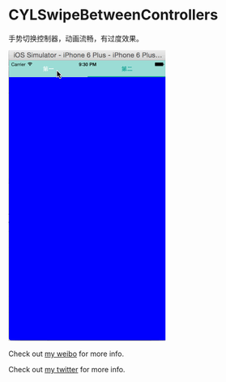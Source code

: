 # CYLSwipeBetweenControllers
手势切换控制器，动画流畅，有过度效果。


![Example screenshot](https://github.com/ChenYilong/CYLSwipeBetweenControllers/blob/master/swipeBetweenViewControllers.gif)

Check out [my weibo](http://weibo.com/luohanchenyilong/) for more info.

Check out [my twitter](https://twitter.com/stevechen1010) for more info.
